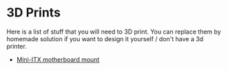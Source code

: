 # 3D Prints

Here is a list of stuff that you will need to 3D print. You can replace them by homemade solution if you want to design it yourself / don't have a 3d printer.

- [Mini-ITX motherboard mount](https://www.printables.com/model/50266-mini-itx-mount)